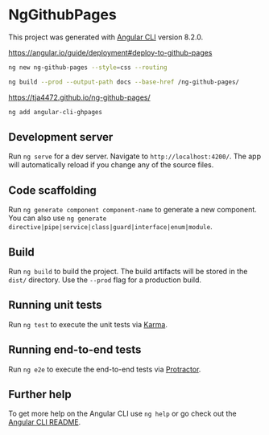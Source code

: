 # NgGithubPages

This project was generated with [Angular CLI](https://github.com/angular/angular-cli) version 8.2.0.

https://angular.io/guide/deployment#deploy-to-github-pages

```sh
ng new ng-github-pages --style=css --routing
```

```sh
ng build --prod --output-path docs --base-href /ng-github-pages/
```

https://tja4472.github.io/ng-github-pages/


```sh
ng add angular-cli-ghpages
```

## Development server

Run `ng serve` for a dev server. Navigate to `http://localhost:4200/`. The app will automatically reload if you change any of the source files.

## Code scaffolding

Run `ng generate component component-name` to generate a new component. You can also use `ng generate directive|pipe|service|class|guard|interface|enum|module`.

## Build

Run `ng build` to build the project. The build artifacts will be stored in the `dist/` directory. Use the `--prod` flag for a production build.

## Running unit tests

Run `ng test` to execute the unit tests via [Karma](https://karma-runner.github.io).

## Running end-to-end tests

Run `ng e2e` to execute the end-to-end tests via [Protractor](http://www.protractortest.org/).

## Further help

To get more help on the Angular CLI use `ng help` or go check out the [Angular CLI README](https://github.com/angular/angular-cli/blob/master/README.md).
